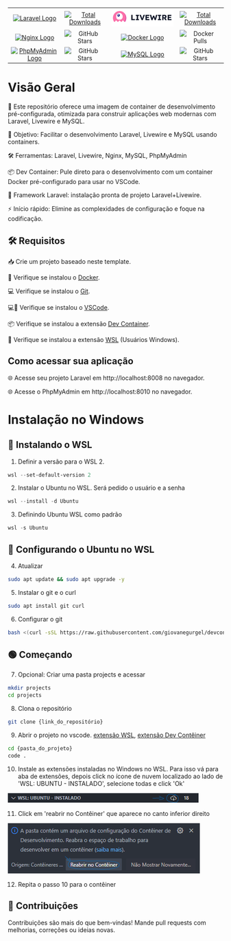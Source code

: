 
<table border="0" align="center">
    <tr>
        <td align="center"><a href="https://laravel.com/docs/10.x" target="_blank"><img src="https://raw.githubusercontent.com/laravel/art/master/logo-lockup/5%20SVG/2%20CMYK/1%20Full%20Color/laravel-logolockup-cmyk-red.svg" width="320" alt="Laravel Logo"></a></td>
        <td align="center"><a href="https://packagist.org/packages/laravel/framework"><img src="https://img.shields.io/packagist/dt/laravel/framework" alt="Total Downloads"></a></td>
        <td align="center"><a href="https://livewire.laravel.com/docs/quickstart" target="_blank"><img src="https://github.com/livewire/livewire/raw/main/art/readme_logo.png" width="270" alt="Livewire Logo"></a></td>
        <td align="center"><a href="https://packagist.org/packages/livewire/livewire"><img src="https://poser.pugx.org/livewire/livewire/d/total.svg" alt="Total Downloads">
    </a></td>
    </tr>
    <tr>
        <td align="center"><a href="https://www.nginx.com/" target="_blank"><img src="https://upload.wikimedia.org/wikipedia/commons/c/c5/Nginx_logo.svg" width="240" alt="Nginx Logo"></a></td>
        <td align="center"><img src="https://img.shields.io/github/stars/nginx" alt="GitHub Stars"></td>
        <td align="center"><a href="https://hub.docker.com/r/giovanegurgel/laravel_server" target="_blank"><img  src="https://geeksterminal.com/wp-content/uploads/2019/11/docker-logo-310x162.png" width="320" alt="Docker Logo"></a></td>
        <td align="center"><img src="https://img.shields.io/docker/pulls/giovanegurgel/laravel_server" alt="Docker Pulls"></td>
    </tr>
    <tr>
        <td align="center"><a href="https://www.phpmyadmin.net/" target="_blank"><img  src="https://www.phpmyadmin.net/static/images/logo.png?067b638aa2a2" width="160" alt="PhpMyAdmin Logo"></a></td>
        <td align="center"><img src="https://img.shields.io/github/stars/phpmyadmin" alt="GitHub Stars"></td>
        <td align="center"><a href="https://www.mysql.com/" target="_blank"><img  src="https://vetores.org/d/mysql.svg" width="130" alt="MySQL Logo"></a></td>
        <td align="center"><img src="https://img.shields.io/github/stars/mysql" alt="GitHub Stars"></a></td>
    </tr>
</table>

# Visão Geral
🌟 Este repositório oferece uma imagem de container de desenvolvimento pré-configurada, otimizada para construir aplicações web modernas com Laravel, Livewire e MySQL.

🚀 Objetivo: Facilitar o desenvolvimento Laravel, Livewire e MySQL usando containers.

🛠️ Ferramentas: Laravel, Livewire, Nginx, MySQL, PhpMyAdmin

📦 Dev Container: Pule direto para o desenvolvimento com um container Docker pré-configurado para usar no VSCode.

🚀 Framework Laravel: instalação pronta de projeto Laravel+Livewire.

⚡ Início rápido: Elimine as complexidades de configuração e foque na codificação.

## 🛠️ Requisitos

📥 Crie um projeto baseado neste template.

🐳 Verifique se instalou o [Docker](https://docs.docker.com/get-docker/).

💻 Verifique se instalou o [Git](https://git-scm.com/downloads).

💻📝 Verifique se instalou o [VSCode](https://git-scm.com/downloads).

📦 Verifique se instalou a extensão [Dev Container](https://marketplace.visualstudio.com/items?itemName=ms-vscode-remote.remote-containers).

🐧 Verifique se instalou a extensão [WSL](https://marketplace.visualstudio.com/items?itemName=ms-vscode-remote.remote-wsl) (Usuários Windows).

## Como acessar sua aplicação

🌐 Acesse seu projeto Laravel em http://localhost:8008 no navegador.

🌐 Acesse o PhpMyAdmin em http://localhost:8010 no navegador.

# Instalação no Windows

## 🐧 Instalando o WSL

1. Definir a versão para o WSL 2.

```powershell
wsl --set-default-version 2
```

2. Instalar o Ubuntu no WSL. Será pedido o usuário e a senha

```powershell
wsl --install -d Ubuntu
```

3. Definindo Ubuntu WSL como padrão

```powershell
wsl -s Ubuntu
```
## 🐧 Configurando o Ubuntu no WSL

4. Atualizar

```bash
sudo apt update && sudo apt upgrade -y
```

5. Instalar o git e o curl

```bash
sudo apt install git curl
```

6. Configurar o git

```bash
bash <(curl -sSL https://raw.githubusercontent.com/giovanegurgel/devcont_laravel/main/configGit.sh)
```
## 🟢 Começando

7. Opcional: Criar uma pasta projects e acessar

```bash
mkdir projects
cd projects
```

8. Clona o repositório

```bash
git clone {link_do_repositório}
```

9. Abrir o projeto no vscode. [extensão WSL](https://marketplace.visualstudio.com/items?itemName=ms-vscode-remote.remote-wsl), [extensão Dev Contêiner](https://marketplace.visualstudio.com/items?itemName=ms-vscode-remote.remote-containers)

```bash
cd {pasta_do_projeto}
code .
```

10. Instale as extensões instaladas no Windows no WSL. Para isso vá para aba de extensões, depois click no ícone de nuvem localizado ao lado de 'WSL: UBUNTU - INSTALADO', selecione todas e click 'Ok'

![Imagem mostrando o ícone de nuvem](/img/nuvem.png)

11. Click em 'reabrir no Contêiner' que aparece no canto inferior direito

![Imagem da janela de reabrir Contêiner](/img/reabrir_container.png)

12. Repita o passo 10 para o contêiner

## 🤝 Contribuições
Contribuições são mais do que bem-vindas! Mande pull requests com melhorias, correções ou ideias novas.
